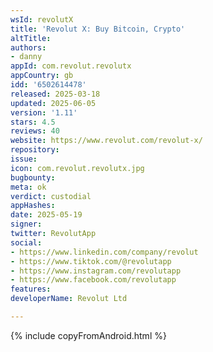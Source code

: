 ```yaml
---
wsId: revolutX
title: 'Revolut X: Buy Bitcoin, Crypto'
altTitle: 
authors:
- danny
appId: com.revolut.revolutx
appCountry: gb
idd: '6502614478'
released: 2025-03-18
updated: 2025-06-05
version: '1.11'
stars: 4.5
reviews: 40
website: https://www.revolut.com/revolut-x/
repository: 
issue: 
icon: com.revolut.revolutx.jpg
bugbounty: 
meta: ok
verdict: custodial
appHashes: 
date: 2025-05-19
signer: 
twitter: RevolutApp
social:
- https://www.linkedin.com/company/revolut
- https://www.tiktok.com/@revolutapp
- https://www.instagram.com/revolutapp
- https://www.facebook.com/revolutapp
features: 
developerName: Revolut Ltd

---
```


{% include copyFromAndroid.html %}